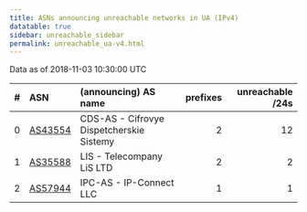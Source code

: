 ```yaml
---
title: ASNs announcing unreachable networks in UA (IPv4)
datatable: true
sidebar: unreachable_sidebar
permalink: unreachable_ua-v4.html
---
```


Data as of 2018-11-03 10:30:00 UTC


<div class="datatable-begin"></div>

|   # | ASN                                    | (announcing) AS name                     |   prefixes |   unreachable /24s |
|----:|:---------------------------------------|:-----------------------------------------|-----------:|-------------------:|
|   0 | [AS43554](unreachable_AS43554-v4.html) | CDS-AS - Cifrovye Dispetcherskie Sistemy |          2 |                 12 |
|   1 | [AS35588](unreachable_AS35588-v4.html) | LIS - Telecompany LiS LTD                |          2 |                  2 |
|   2 | [AS57944](unreachable_AS57944-v4.html) | IPC-AS - IP-Connect LLC                  |          1 |                  1 |

<div class="datatable-end"></div>